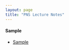 ```yaml
---
layout: page
title: "PNS Lecture Notes"
---
```


#### Sample

* [Sample](/archives/lecture-notes/Sample.pdf)
